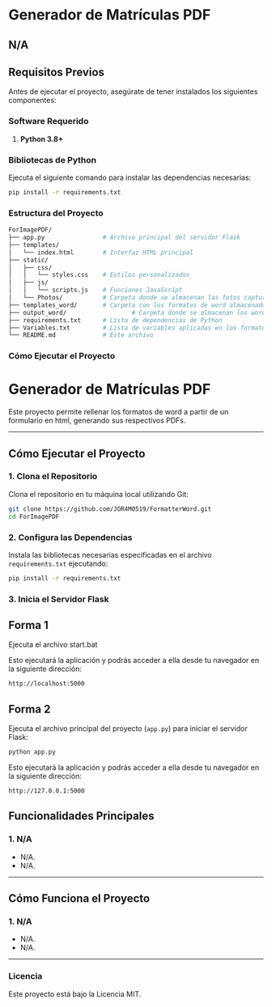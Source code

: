 # Generador de Matrículas PDF

N/A
---

## **Requisitos Previos**

Antes de ejecutar el proyecto, asegúrate de tener instalados los siguientes componentes:

### **Software Requerido**
1. **Python 3.8+**

### **Bibliotecas de Python**
Ejecuta el siguiente comando para instalar las dependencias necesarias:
```bash
pip install -r requirements.txt
```

### **Estructura del Proyecto**

```bash
ForImagePDF/
├── app.py                # Archivo principal del servidor Flask
├── templates/
│   └── index.html        # Interfaz HTML principal
├── static/
│   ├── css/
│   │   └── styles.css    # Estilos personalizados
│   ├── js/
│   │   └── scripts.js    # Funciones JavaScript
│   └── Photos/           # Carpeta donde se almacenan las fotos capturadas
├── templates_word/       # Carpeta con los formatos de word almacenados
├── output_word/                  # Carpeta donde se almacenan los words generados
├── requirements.txt      # Lista de dependencias de Python
├── Variables.txt         # Lista de variables aplicadas en los formatos de word
└── README.md             # Este archivo
```
### **Cómo Ejecutar el Proyecto**

# Generador de Matrículas PDF

Este proyecto permite rellenar los formatos de word a partir de un formulario en html, generando sus respectivos PDFs.

---

## **Cómo Ejecutar el Proyecto**

### 1. Clona el Repositorio

Clona el repositorio en tu máquina local utilizando Git:

```bash
git clone https://github.com/JOR4M0519/FormatterWord.git
cd ForImagePDF
```

### 2. Configura las Dependencias

Instala las bibliotecas necesarias especificadas en el archivo `requirements.txt` ejecutando:

```bash
pip install -r requirements.txt
```

### 3. Inicia el Servidor Flask

## Forma 1
Ejecuta el archivo start.bat

Esto ejecutará la aplicación y podrás acceder a ella desde tu navegador en la siguiente dirección:
```bash
http://localhost:5000
```

## Forma 2
Ejecuta el archivo principal del proyecto (`app.py`) para iniciar el servidor Flask:

```bash
python app.py
```

Esto ejecutará la aplicación y podrás acceder a ella desde tu navegador en la siguiente dirección:
```bash
http://127.0.0.1:5000
```
## **Funcionalidades Principales**


### **1. N/A**
- N/A.
- N/A.

---

## **Cómo Funciona el Proyecto**

### **1. N/A**
- N/A.
- N/A.

---

### Licencia
Este proyecto está bajo la Licencia MIT.
